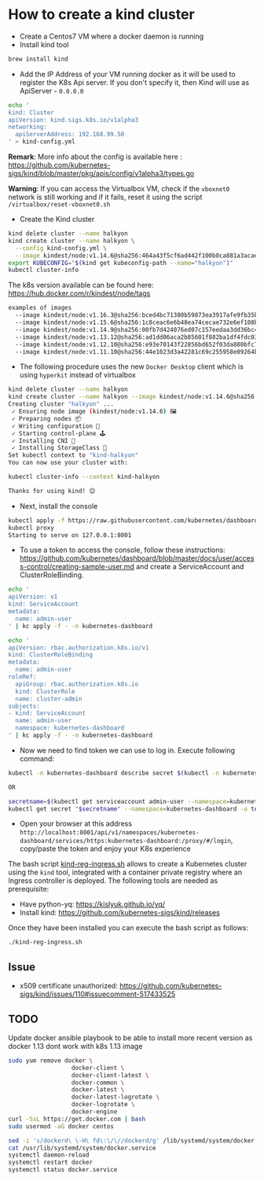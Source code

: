 # How to create a kind cluster

- Create a Centos7 VM where a docker daemon is running
- Install kind tool
```bash
brew install kind
```

- Add the IP Address of your VM running docker as it will be used to register the K8s Api server. If you don't specify it, then
  Kind will use as ApiServer - `0.0.0.0`
```bash
echo '
kind: Cluster
apiVersion: kind.sigs.k8s.io/v1alpha3
networking:
  apiServerAddress: 192.168.99.50
' > kind-config.yml
```  

**Remark**: More info about the config is available here : https://github.com/kubernetes-sigs/kind/blob/master/pkg/apis/config/v1alpha3/types.go

**Warning**: If you can access the Virtualbox VM, check if the `vboxnet0` network is still working and if it fails, reset it using the script `/virtualbox/reset-vboxnet0.sh`
- Create the Kind cluster
```bash
kind delete cluster --name halkyon
kind create cluster --name halkyon \
  --config kind-config.yml \
  --image kindest/node:v1.14.6@sha256:464a43f5cf6ad442f100b0ca881a3acae37af069d5f96849c1d06ced2870888d
export KUBECONFIG="$(kind get kubeconfig-path --name="halkyon")"
kubectl cluster-info
```

The k8s version available can be found here: https://hub.docker.com/r/kindest/node/tags
```bash
examples of images
  --image kindest/node:v1.16.3@sha256:bced4bc71380b59873ea3917afe9fb35b00e174d22f50c7cab9188eac2b0fb88
  --image kindest/node:v1.15.6@sha256:1c8ceac6e6b48ea74cecae732e6ef108bc7864d8eca8d211d6efb58d6566c40a
  --image kindest/node:v1.14.9@sha256:00fb7d424076ed07c157eedaa3dd36bc478384c6d7635c5755746f151359320f
  --image kindest/node:v1.13.12@sha256:ad1dd06aca2b85601f882ba1df4fdc03d5a57b304652d0e81476580310ba6289
  --image kindest/node:v1.12.10@sha256:e93e70143f22856bd652f03da880bfc70902b736750f0a68e5e66d70de236e40
  --image kindest/node:v1.11.10@sha256:44e1023d3a42281c69c255958e09264b5ac787c20a7b95caf2d23f8d8f
```

- The following procedure uses the new `Docker Desktop` client which is using `hyperkit` instead of virtualbox
```bash
kind delete cluster --name halkyon
kind create cluster --name halkyon --image kindest/node:v1.14.6@sha256:464a43f5cf6ad442f100b0ca881a3acae37af069d5f96849c1d06ced2870888d
Creating cluster "halkyon" ...
 ✓ Ensuring node image (kindest/node:v1.14.6) 🖼
 ✓ Preparing nodes 📦 
 ✓ Writing configuration 📜 
 ✓ Starting control-plane 🕹️ 
 ✓ Installing CNI 🔌 
 ✓ Installing StorageClass 💾 
Set kubectl context to "kind-halkyon"
You can now use your cluster with:

kubectl cluster-info --context kind-halkyon

Thanks for using kind! 😊

```

- Next, install the console
```bash
kubectl apply -f https://raw.githubusercontent.com/kubernetes/dashboard/v2.0.0-beta4/aio/deploy/recommended.yaml
kubectl proxy
Starting to serve on 127.0.0.1:8001
```


- To use a token to access the console, follow these instructions: https://github.com/kubernetes/dashboard/blob/master/docs/user/access-control/creating-sample-user.md
  and create a ServiceAccount and ClusterRoleBinding.
```bash
echo '
apiVersion: v1
kind: ServiceAccount
metadata:
  name: admin-user
' | kc apply -f - -n kubernetes-dashboard

echo '
apiVersion: rbac.authorization.k8s.io/v1
kind: ClusterRoleBinding
metadata:
  name: admin-user
roleRef:
  apiGroup: rbac.authorization.k8s.io
  kind: ClusterRole
  name: cluster-admin
subjects:
- kind: ServiceAccount
  name: admin-user
  namespace: kubernetes-dashboard
' | kc apply -f - -n kubernetes-dashboard
```

- Now we need to find token we can use to log in. Execute following command:
```bash
kubectl -n kubernetes-dashboard describe secret $(kubectl -n kubernetes-dashboard get secret | grep admin-user | awk '{print $1}')

OR

secretname=$(kubectl get serviceaccount admin-user --namespace=kubernetes-dashboard -o jsonpath='{.secrets[0].name}')
kubectl get secret "$secretname" --namespace=kubernetes-dashboard -o template --template='{{.data.token}}' | base64 --decode
```  
- Open your browser at this address `http://localhost:8001/api/v1/namespaces/kubernetes-dashboard/services/https:kubernetes-dashboard:/proxy/#/login`, copy/paste the token
  and enjoy your K8s experience
  
The bash script [kind-reg-ingress.sh](kind-reg-ingress.sh) allows to create a Kubernetes cluster using the `kind` tool, integrated with a container private registry where an Ingress controller is deployed.
The following tools are needed as prerequisite: 
 - Have python-yq: https://kislyuk.github.io/yq/
 - Install kind: https://github.com/kubernetes-sigs/kind/releases
 
Once they have been installed you can execute the bash script as follows:
```bash
./kind-reg-ingress.sh
```

## Issue

- x509 certificate unauthorized: https://github.com/kubernetes-sigs/kind/issues/110#issuecomment-517433525

## TODO

Update docker ansible playbook to be able to install more recent version as docker 1.13 dont work with k8s 1.13 image
```bash
sudo yum remove docker \
                  docker-client \
                  docker-client-latest \
                  docker-common \
                  docker-latest \
                  docker-latest-logrotate \
                  docker-logrotate \
                  docker-engine
curl -SsL https://get.docker.com | bash
sudo usermod -aG docker centos

sed -i 's/dockerd\ \-H\ fd\:\/\//dockerd/g' /lib/systemd/system/docker.service
cat /usr/lib/systemd/system/docker.service
systemctl daemon-reload
systemctl restart docker
systemctl status docker.service
```
